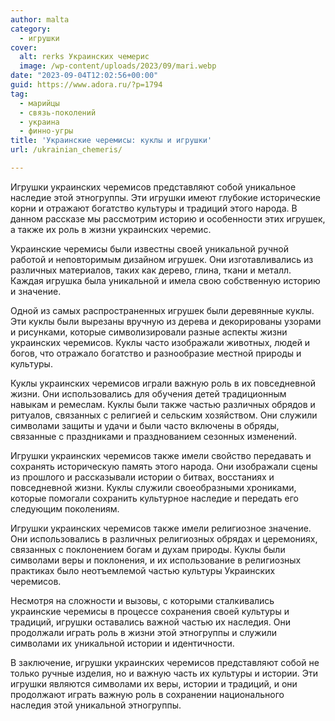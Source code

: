 ```yaml
---
author: malta
category:
  - игрушки
cover:
  alt: rerks Украинских чемерис
  image: /wp-content/uploads/2023/09/mari.webp
date: "2023-09-04T12:02:56+00:00"
guid: https://www.adora.ru/?p=1794
tag:
  - марийцы
  - связь-поколений
  - украина
  - финно-угры
title: 'Украинские черемисы: куклы и игрушки'
url: /ukrainian_chemeris/

---
```

Игрушки украинских черемисов представляют собой уникальное наследие этой этногруппы. Эти игрушки имеют глубокие исторические корни и отражают богатство культуры и традиций этого народа. В данном рассказе мы рассмотрим историю и особенности этих игрушек, а также их роль в жизни украинских черемис.

Украинские черемисы были известны своей уникальной ручной работой и неповторимым дизайном игрушек. Они изготавливались из различных материалов, таких как дерево, глина, ткани и металл. Каждая игрушка была уникальной и имела свою собственную историю и значение.

Одной из самых распространенных игрушек были деревянные куклы. Эти куклы были вырезаны вручную из дерева и декорированы узорами и рисунками, которые символизировали разные аспекты жизни украинских черемисов. Куклы часто изображали животных, людей и богов, что отражало богатство и разнообразие местной природы и культуры.

Куклы украинских черемисов играли важную роль в их повседневной жизни. Они использовались для обучения детей традиционным навыкам и ремеслам. Куклы были также частью различных обрядов и ритуалов, связанных с религией и сельским хозяйством. Они служили символами защиты и удачи и были часто включены в обряды, связанные с праздниками и празднованием сезонных изменений.

Игрушки украинских черемисов также имели свойство передавать и сохранять историческую память этого народа. Они изображали сцены из прошлого и рассказывали истории о битвах, восстаниях и повседневной жизни. Куклы служили своеобразными хрониками, которые помогали сохранить культурное наследие и передать его следующим поколениям.

Игрушки украинских черемисов также имели религиозное значение. Они использовались в различных религиозных обрядах и церемониях, связанных с поклонением богам и духам природы. Куклы были символами веры и поклонения, и их использование в религиозных практиках было неотъемлемой частью культуры Украинских черемисов.

Несмотря на сложности и вызовы, с которыми сталкивались украинские черемисы в процессе сохранения своей культуры и традиций, игрушки оставались важной частью их наследия. Они продолжали играть роль в жизни этой этногруппы и служили символами их уникальной истории и идентичности.

В заключение, игрушки украинских черемисов представляют собой не только ручные изделия, но и важную часть их культуры и истории. Эти игрушки являются символами их веры, истории и традиций, и они продолжают играть важную роль в сохранении национального наследия этой уникальной этногруппы.

